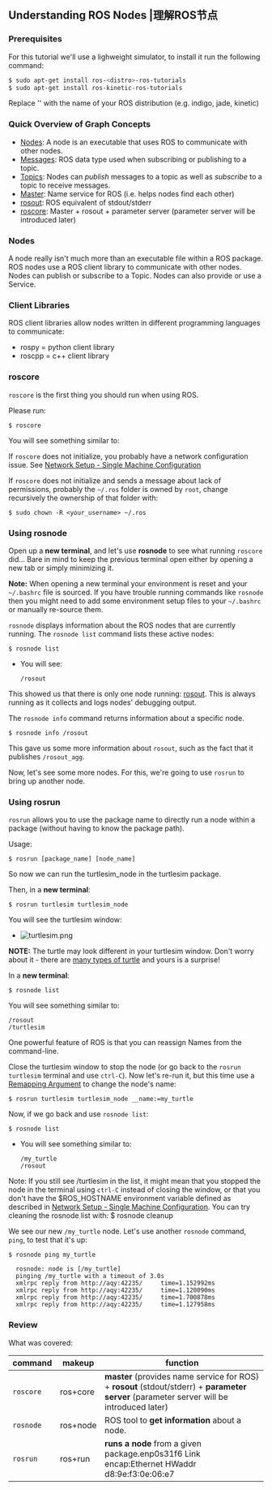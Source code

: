 ## Understanding ROS Nodes |理解ROS节点

### Prerequisites

For this tutorial we'll use a lighweight simulator, to install it run the following command:

```bash
$ sudo apt-get install ros-<distro>-ros-tutorials
$ sudo apt-get install ros-kinetic-ros-tutorials
```

Replace '<distro>' with the name of your ROS distribution (e.g. indigo, jade, kinetic)

### Quick Overview of Graph Concepts

- [Nodes](http://wiki.ros.org/Nodes): A node is an executable that uses ROS to communicate with other nodes.
- [Messages](http://wiki.ros.org/Messages): ROS data type used when subscribing or publishing to a topic.
- [Topics](http://wiki.ros.org/Topics): Nodes can *publish* messages to a topic as well as *subscribe* to a topic to receive messages.
- [Master](http://wiki.ros.org/Master): Name service for ROS (i.e. helps nodes find each other)
- [rosout](http://wiki.ros.org/rosout): ROS equivalent of stdout/stderr
- [roscore](http://wiki.ros.org/roscore): Master + rosout + parameter server (parameter server will be introduced later)

### Nodes

A node really isn't much more than an executable file within a ROS package. ROS nodes use a ROS client library to communicate with other nodes. Nodes can publish or subscribe to a Topic. Nodes can also provide or use a Service.

### Client Libraries

ROS client libraries allow nodes written in different programming languages to communicate:

- rospy = python client library
- roscpp = c++ client library

### roscore

`roscore` is the first thing you should run when using ROS.

Please run:

```
$ roscore
```

You will see something similar to:

If `roscore` does not initialize, you probably have a network configuration issue. See [Network Setup - Single Machine Configuration](http://www.ros.org/wiki/ROS/NetworkSetup#Single_machine_configuration)

If `roscore` does not initialize and sends a message about lack of permissions, probably the `~/.ros` folder is owned by `root`, change recursively the ownership of that folder with:

```
$ sudo chown -R <your_username> ~/.ros
```

### Using rosnode

Open up a **new terminal**, and let's use **rosnode** to see what running `roscore` did... Bare in mind to keep the previous terminal open either by opening a new tab or simply minimizing it.

**Note:** When opening a new terminal your environment is reset and your `~/.bashrc` file is sourced. If you have trouble running commands like `rosnode` then you might need to add some environment setup files to your `~/.bashrc` or manually re-source them.

`rosnode` displays information about the ROS nodes that are currently running. The `rosnode list` command lists these active nodes:

```
$ rosnode list
```

- You will see:

  ```
  /rosout
  ```

This showed us that there is only one node running: [rosout](http://wiki.ros.org/rosout). This is always running as it collects and logs nodes' debugging output.


The `rosnode info` command returns information about a specific node.

```
$ rosnode info /rosout
```

This gave us some more information about `rosout`, such as the fact that it publishes `/rosout_agg`.

Now, let's see some more nodes. For this, we're going to use `rosrun` to bring up another node.

### Using rosrun

`rosrun` allows you to use the package name to directly run a node within a package (without having to know the package path).

Usage:

```
$ rosrun [package_name] [node_name]
```

So now we can run the turtlesim_node in the turtlesim package.

Then, in a **new terminal**:

```
$ rosrun turtlesim turtlesim_node
```

You will see the turtlesim window:

- ![turtlesim.png](http://wiki.ros.org/ROS/Tutorials/UnderstandingNodes?action=AttachFile&do=get&target=turtlesim.png)

**NOTE:** The turtle may look different in your turtlesim window. Don't worry about it - there are [many types of turtle](http://wiki.ros.org/Distributions#Current_Distribution_Releases) and yours is a surprise!

In a **new terminal**:

```
$ rosnode list
```

You will see something similar to:

```
/rosout
/turtlesim
```

One powerful feature of ROS is that you can reassign Names from the command-line.

Close the turtlesim window to stop the node (or go back to the `rosrun turtlesim` terminal and use `ctrl-C`). Now let's re-run it, but this time use a [Remapping Argument](http://wiki.ros.org/Remapping%20Arguments) to change the node's name:

```
$ rosrun turtlesim turtlesim_node __name:=my_turtle
```

Now, if we go back and use `rosnode list`:

```
$ rosnode list
```

- You will see something similar to:

  ```
  /my_turtle
  /rosout
  ```



Note: If you still see /turtlesim in the list, it might mean that you stopped the node in the terminal using `ctrl-C` instead of closing the window, or that you don't have the $ROS_HOSTNAME environment variable defined as described in [Network Setup - Single Machine Configuration](http://www.ros.org/wiki/ROS/NetworkSetup#Single_machine_configuration). You can try cleaning the rosnode list with: $ rosnode cleanup

We see our new `/my_turtle` node. Let's use another `rosnode` command, `ping`, to test that it's up:

```
$ rosnode ping my_turtle

  rosnode: node is [/my_turtle]
  pinging /my_turtle with a timeout of 3.0s
  xmlrpc reply from http://aqy:42235/     time=1.152992ms
  xmlrpc reply from http://aqy:42235/     time=1.120090ms
  xmlrpc reply from http://aqy:42235/     time=1.700878ms
  xmlrpc reply from http://aqy:42235/     time=1.127958ms
```

### Review

What was covered:

| command   | makeup   | function                                                     |
| --------- | -------- | ------------------------------------------------------------ |
| `roscore` | ros+core | **master** (provides name service for ROS) + **rosout** (stdout/stderr) + **parameter server** (parameter server will be introduced later) |
| `rosnode` | ros+node | ROS tool to **get information** about a node.                |
| `rosrun`  | ros+run  | **runs a node** from a given package.enp0s31f6 Link encap:Ethernet  HWaddr d8:9e:f3:0e:06:e7 |